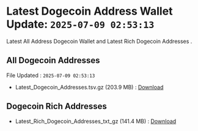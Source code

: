 # Latest Dogecoin Address Wallet Update: `2025-07-09 02:53:13`

Latest All Address Dogecoin Wallet and Latest Rich Dogecoin Addresses .

## All Dogecoin Addresses

File Updated : `2025-07-09 02:53:13`

- Latest_Dogecoin_Addresses.tsv.gz (203.9 MB) : [Download](https://github.com/Pymmdrza/Rich-Address-Wallet/releases/tag/Dogecoin)

## Dogecoin Rich Addresses

- Latest_Rich_Dogecoin_Addresses_txt_gz (141.4 MB) : [Download](https://github.com/Pymmdrza/Rich-Address-Wallet/releases/tag/Dogecoin)
